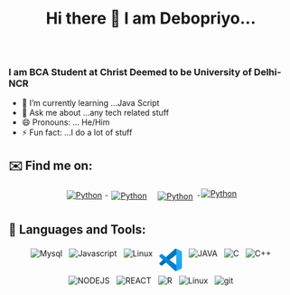 # <p align="center"> Hi there 👋 I am Debopriyo...</p>
<br />

### I am BCA Student at Christ Deemed to be University of Delhi- NCR

- 🌱 I’m currently learning ...Java Script
- 💬 Ask me about ...any tech related stuff
- 😄 Pronouns: ... He/Him
- ⚡ Fun fact: ...I do a lot of stuff

## ✉️ Find me on:


<p align="center">
 <a href="https://github.com/Debopriyo2002" target="_blank" rel="noopener noreferrer"> <img src="https://cdn-icons-png.flaticon.com/512/25/25231.png" alt="Python" height="40" style="vertical-align:top; margin:6px"> </a>
 <a href="https://www.linkedin.com/in/debopriyo2002/" target="_blank" rel="noopener noreferrer"> <img src="https://cdn-icons-png.flaticon.com/512/174/174857.png" alt="Python" height="40" style="vertical-align:top; margin:7px"></a>
 <a href="https://www.hackerrank.com/debopriyochowdh1" target="_blank" rel="noopener noreferrer"> <img src="https://upload.wikimedia.org/wikipedia/commons/thumb/4/40/HackerRank_Icon-1000px.png/480px-HackerRank_Icon-1000px.png" alt="Python" height="40" style="vertical-align:top; margin:8px"> </a>
 <a href="mailto:debopriyo.paul@bca.christuniversity.com"> <img src="https://1000logos.net/wp-content/uploads/2021/05/Gmail-logo.png" alt="Python" height="40" style="vertical-align:top; margin:3px"></a>
 </p>


## 🧰 Languages and Tools:
<p align="center">

<img src="https://download.logo.wine/logo/MySQL/MySQL-Logo.wine.png" alt="Mysql" height="40" style="vertical-align:top; margin:4px">
<img src="https://1000logos.net/wp-content/uploads/2020/09/JavaScript-Logo.png" alt="Javascript" height="40" style="vertical-align:top; margin:4px">
<img src="https://upload.wikimedia.org/wikipedia/commons/thumb/6/61/HTML5_logo_and_wordmark.svg/512px-HTML5_logo_and_wordmark.svg.png" alt="Linux" height="40" style="vertical-align:top; margin:4px">
<img src="https://raw.githubusercontent.com/github/explore/80688e429a7d4ef2fca1e82350fe8e3517d3494d/topics/visual-studio-code/visual-studio-code.png" alt="VS Code" height="40" style="vertical-align:top; margin:4px">
<img src="https://brandslogos.com/wp-content/uploads/images/large/java-logo-1.png" alt="JAVA" height="40" style="vertical-align:top; margin:4px">
<img src="https://upload.wikimedia.org/wikipedia/commons/1/19/C_Logo.png" alt="C" height="40" style="vertical-align:top; margin:4px">
<img src="https://upload.wikimedia.org/wikipedia/commons/thumb/1/18/ISO_C%2B%2B_Logo.svg/306px-ISO_C%2B%2B_Logo.svg.png" alt="C++" height="40" style="vertical-align:top; margin:4px">
<img src="https://www.javatpoint.com/js/nodejs/images/node-js-tutorial.png" alt="NODEJS" height="40" style="vertical-align:top; margin:4px">
<img src="https://upload.wikimedia.org/wikipedia/commons/thumb/a/a7/React-icon.svg/640px-React-icon.svg.png" alt="REACT" height="40" style="vertical-align:top; margin:4px">
<img src="https://upload.wikimedia.org/wikipedia/commons/thumb/1/1b/R_logo.svg/724px-R_logo.svg.png" alt="R" height="40" style="vertical-align:top; margin:4px">
<img src="https://cdn-icons-png.flaticon.com/512/518/518713.png" alt="Linux" height="40" style="vertical-align:top; margin:4px">
<img src="https://git-scm.com/images/logos/downloads/Git-Icon-1788C.png" alt="git" height="40" style="vertical-align:top; margin:4px">
</p>


